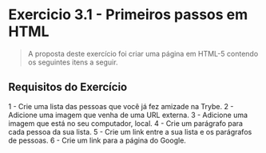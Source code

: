 # Exercicio 3.1 - Primeiros passos em HTML

>A proposta deste exercício foi criar uma página em HTML-5 contendo os seguintes itens a seguir.

## Requisitos do Exercício

1 - Crie uma lista das pessoas que você já fez amizade na Trybe.
2 - Adicione uma imagem que venha de uma URL externa.
3 - Adicione uma imagem que está no seu computador, local.
4 - Crie um parágrafo para cada pessoa da sua lista.
5 - Crie um link entre a sua lista e os parágrafos de pessoas.
6 - Crie um link para a página do Google.